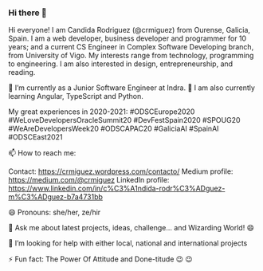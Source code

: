 ### Hi there 👋

Hi everyone! I am Candida Rodriguez (@crmiguez) from Ourense, Galicia, Spain. I am a web developer, business developer and programmer for 10 years; and a current CS Engineer in Complex Software Developing branch, from University of Vigo. My interests range from technology, programming to engineering. I am also interested in design, entrepreneurship, and reading.

🔭 I’m currently as a Junior Software Engineer at Indra. 🌱 I am also currently learning Angular, TypeScript and Python.

My great experiences in 2020-2021: #ODSCEurope2020 #WeLoveDevelopersOracleSummit20 #DevFestSpain2020 #SPOUG20 #WeAreDevelopersWeek20 #ODSCAPAC20 #GaliciaAI #SpainAI #ODSCEast2021

📫 How to reach me: 

Contact: https://crmiguez.wordpress.com/contacto/
Medium profile: https://medium.com/@crmiguez
LinkedIn profile: https://www.linkedin.com/in/c%C3%A1ndida-rodr%C3%ADguez-m%C3%ADguez-b7a4731bb

😄 Pronouns: she/her, ze/hir

💬 Ask me about latest projects, ideas, challenge... and Wizarding World! :smile:

🤔 I’m looking for help with either local, national and international projects

⚡ Fun fact: The Power Of Attitude and Done-titude :wink: :wink:

